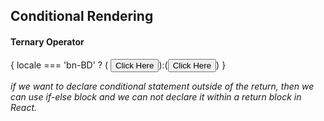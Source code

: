 ## Conditional Rendering
#### Ternary Operator
{ locale === 'bn-BD' ? ( <Button change = {this.handleClick} locale = "en-US">Click Here</Button>):(<Button  change = {this.handleClick} locale = "en-US">Click Here</Button>) }

_if we want to declare conditional statement outside of the return, then we can use if-else block and we can not declare it within a return block in React._

